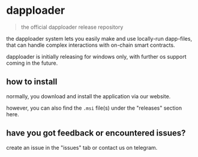 # dapploader
> the official dapploader release repository

the dapploader system lets you easily make and use locally-run dapp-files, that can handle complex interactions with on-chain smart contracts.

dapploader is initially releasing for windows only, with further os support coming in the future.

## how to install

normally, you download and install the application via our website.

however, you can also find the `.msi` file(s) under the "releases" section here.

## have you got feedback or encountered issues?

create an issue in the "issues" tab or contact us on telegram.
